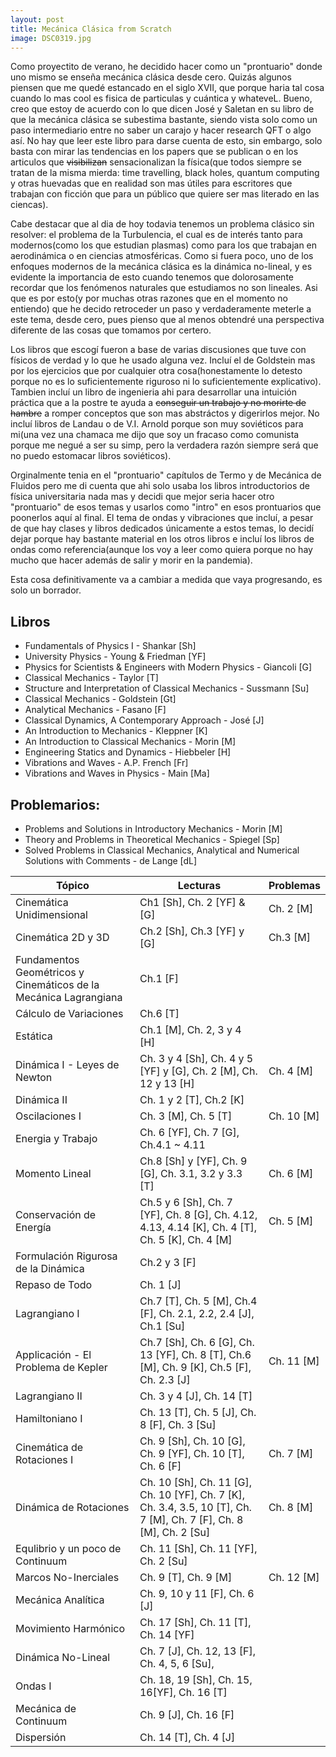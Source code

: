 ```yaml
---
layout: post
title: Mecánica Clásica from Scratch
image: DSC0319.jpg
---
```

Como proyectito de verano, he decidido hacer como un "prontuario" donde uno mismo se enseña mecánica clásica desde cero. Quizás algunos piensen que me quedé estancado en el siglo XVII, que porque haria tal cosa cuando lo mas cool es fisica de particulas y cuántica y whateveL. Bueno, creo que estoy de acuerdo con lo que dicen José y Saletan en su libro de que la mecánica clásica se subestima bastante, siendo vista solo como un paso intermediario entre no saber un carajo y hacer research QFT o algo así. No hay que leer este libro para darse cuenta de esto, sin embargo, solo basta con mirar las tendencias en los papers que se publican o en los articulos que ~~visibilizan~~ sensacionalizan la física(que todos siempre se tratan de la misma mierda: time travelling, black holes, quantum computing y otras huevadas que en realidad son mas útiles para escritores que trabajan con ficción que para un público que quiere ser mas literado en las ciencas). 

Cabe destacar que al dia de hoy todavia tenemos un problema clásico sin resolver: el problema de la Turbulencia, el cual es de interés tanto para modernos(como los que estudian plasmas) como para los que trabajan en aerodinámica o en ciencias atmosféricas. Como si fuera poco, uno de los enfoques modernos de la mecánica clásica es la dinámica no-lineal, y es evidente la importancia de esto cuando tenemos que dolorosamente recordar que los fenómenos naturales que estudiamos no son lineales. Asi que es por esto(y por muchas otras razones que en el momento no entiendo) que he decido retroceder un paso y verdaderamente meterle a este tema, desde cero, pues pienso que al menos obtendré una perspectiva diferente de las cosas que tomamos por certero. 

Los libros que escogí fueron a base de varias discusiones que tuve con físicos de verdad y lo que he usado alguna vez. Incluí el de Goldstein mas por los ejercicios que por cualquier otra cosa(honestamente lo detesto porque no es lo suficientemente riguroso ni lo suficientemente explicativo). Tambien incluí un libro de ingenieria ahi para desarrollar una intuición práctica que a la postre te ayuda a ~~conseguir un trabajo y no morirte de hambre~~ a romper conceptos que son mas abstráctos y digerirlos mejor. No incluí libros de Landau o de V.I. Arnold porque son muy soviéticos para mi(una vez una chamaca me dijo que soy un fracaso como comunista porque me negué a ser su simp, pero la verdadera razón siempre será que no puedo estomacar libros soviéticos).    


Orginalmente tenia en el "prontuario" capítulos de Termo y de Mecánica de Fluidos pero me di cuenta que ahi solo usaba los libros introductorios de física universitaria nada mas y decidi que mejor seria hacer otro "prontuario" de esos temas y usarlos como "intro" en esos prontuarios que poonerlos aquí al final. El tema de ondas y vibraciones que incluí, a pesar de que hay clases y libros dedicados únicamente a estos temas, lo decidí dejar porque hay bastante material en los otros libros e incluí los libros de ondas como referencia(aunque los voy a leer como quiera porque no hay mucho que hacer además de salir y morir en la pandemia).

Esta cosa definitivamente va a cambiar a medida que vaya progresando, es solo un borrador. 

## Libros
* Fundamentals of Physics I - Shankar \[Sh\]
* University Physics - Young & Friedman \[YF\]
* Physics for Scientists & Engineers with Modern Physics - Giancoli \[G\]
* Classical Mechanics - Taylor \[T\]
* Structure and Interpretation of Classical Mechanics - Sussmann \[Su\]
* Classical Mechanics - Goldstein \[Gt\]
* Analytical Mechanics - Fasano \[F\]
* Classical Dynamics, A Contemporary Approach - José \[J\]
* An Introduction to Mechanics - Kleppner \[K\]
* An Introduction to Classical Mechanics - Morin \[M\]
* Engineering Statics and Dynamics - Hiebbeler \[H\]
* Vibrations and Waves - A.P. French \[Fr\]
* Vibrations and Waves in Physics - Main \[Ma\]

## Problemarios:
* Problems and Solutions in Introductory Mechanics - Morin \[M\]
* Theory and Problems in Theoretical Mechanics - Spiegel \[Sp\]
* Solved Problems in Classical Mechanics, Analytical and Numerical Solutions with Comments - de Lange \[dL\]

| Tópico | Lecturas | Problemas | 
|-------|--------|--------|
| Cinemática Unidimensional     | Ch1 \[Sh\], Ch. 2 \[YF\] & \[G\]    | Ch. 2 \[M\]     |
| Cinemática 2D y 3D | Ch.2 \[Sh\], Ch.3 \[YF\] y \[G\]  | Ch.3 \[M\] |
| Fundamentos Geométricos y Cinemáticos de la Mecánica Lagrangiana | Ch.1 \[F\] | |
| Cálculo de Variaciones | Ch.6 \[T\]| |
| Estática | Ch.1 \[M\], Ch. 2, 3 y 4 \[H\] | | 
| Dinámica I - Leyes de Newton | Ch. 3 y 4 \[Sh\], Ch. 4 y 5 \[YF\] y \[G\], Ch. 2 \[M\], Ch. 12 y 13 \[H\] | Ch. 4 \[M\] |
| Dinámica II | Ch. 1 y 2 \[T\], Ch.2 \[K\] | |
| Oscilaciones I | Ch. 3 \[M\], Ch. 5 \[T\] | Ch. 10 \[M\] |
| Energia y Trabajo | Ch. 6 \[YF\], Ch. 7 \[G\], Ch.4.1 ~ 4.11 | |
| Momento Lineal | Ch.8 \[Sh\] y \[YF\], Ch. 9 \[G\], Ch. 3.1, 3.2 y 3.3 \[T\] | Ch. 6 \[M\] |
| Conservación de Energía | Ch.5 y 6 \[Sh\], Ch. 7 \[YF\], Ch. 8 \[G\], Ch. 4.12, 4.13, 4.14 \[K\], Ch. 4 \[T\], Ch. 5 \[K\], Ch. 4 \[M\] | Ch. 5 \[M\] |
| Formulación Rigurosa de la Dinámica | Ch.2 y 3 \[F\] | |
| Repaso de Todo| Ch. 1 \[J\] | |
| Lagrangiano I| Ch.7 \[T\], Ch. 5 \[M\], Ch.4 \[F\], Ch. 2.1, 2.2, 2.4 \[J\], Ch.1 \[Su\] | |
| Applicación - El Problema de Kepler | Ch.7 \[Sh\], Ch. 6 \[G\], Ch. 13 \[YF\], Ch. 8 \[T\], Ch.6 \[M\], Ch. 9 \[K\], Ch.5 \[F\], Ch. 2.3 \[J\]  | Ch. 11 \[M\] |
| Lagrangiano II | Ch. 3 y 4 \[J\], Ch. 14 \[T\]| |
| Hamiltoniano I | Ch. 13 \[T\], Ch. 5 \[J\], Ch. 8 \[F\], Ch. 3 \[Su\] | |
| Cinemática de Rotaciones I | Ch. 9 \[Sh\], Ch. 10 \[G\], Ch. 9 \[YF\], Ch. 10 \[T\], Ch. 6 \[F\] | Ch. 7 \[M\] |
| Dinámica de Rotaciones | Ch. 10 \[Sh\], Ch. 11 \[G\], Ch. 10 \[YF\], Ch. 7 \[K\], Ch. 3.4, 3.5, 10 \[T\], Ch. 7 \[M\], Ch. 7 \[F\], Ch. 8 \[M\], Ch. 2 \[Su\] | Ch. 8 \[M\] |
| Equlibrio y un poco de Continuum | Ch. 11 \[Sh\], Ch. 11 \[YF\], Ch. 2 \[Su\]| |
| Marcos No-Inerciales | Ch. 9 \[T\], Ch. 9 \[M\] | Ch. 12 \[M\] |
| Mecánica Analítica | Ch. 9, 10 y 11 \[F\], Ch. 6 \[J\] | |
| Movimiento Harmónico | Ch. 17 \[Sh\], Ch. 11 \[T\], Ch. 14 \[YF\]| |
| Dinámica No-Lineal | Ch. 7 \[J\], Ch. 12, 13 \[F\], Ch. 4, 5, 6 \[Su\],  | |
| Ondas I | Ch. 18, 19 \[Sh\], Ch. 15, 16\[YF\], Ch. 16 \[T\] | | 
| Mecánica de Continuum | Ch. 9 \[J\], Ch. 16 \[F\] | |
| Dispersión | Ch. 14 \[T\], Ch. 4 \[J\] | |


